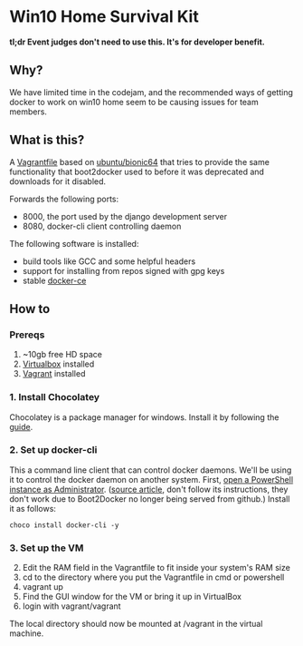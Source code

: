 # Win10 Home Survival Kit

**tl;dr Event judges don't need to use this. It's for developer benefit.**

## Why?

We have limited time in the codejam, and the recommended ways of getting docker to work on win10 home seem to be causing issues for team members.


## What is this?

A [Vagrantfile](https://www.vagrantup.com/intro) based on [ubuntu/bionic64](https://app.vagrantup.com/ubuntu/boxes/bionic64) that tries to provide the same functionality that boot2docker used to before it was deprecated and downloads for it disabled.

Forwards the following ports:
* 8000, the port used by the django development server
* 8080, docker-cli client controlling daemon

The following software is installed:
* build tools like GCC and some helpful headers
* support for installing from repos signed with gpg keys
* stable [docker-ce](https://docs.docker.com/engine/)

## How to

### Prereqs ###
1. ~10gb free HD space
2. [Virtualbox](https://www.virtualbox.org/) installed
3. [Vagrant](https://www.vagrantup.com/downloads) installed

### 1. Install Chocolatey ###
Chocolatey is a package manager for windows. Install it by following the [guide](https://chocolatey.org/install).

### 2. Set up docker-cli ###
This a command line client that can control docker daemons. We'll be using it to control the docker daemon on another system.
First, [open a PowerShell instance as Administrator](https://miro.medium.com/max/875/1*BpqdHtStbA9r8ZTA7tlocA.png). ([source article](https://medium.com/@remisharoon/the-smartest-way-to-run-docker-on-windows-10-home-441c4dd215d), don't follow its instructions, they don't work due to Boot2Docker no longer being served from github.)
Install it as follows:
```
choco install docker-cli -y
```

### 3. Set up the VM ###
2. Edit the RAM field in the Vagrantfile to fit inside your system's RAM size
3. cd to the directory where you put the Vagrantfile in cmd or powershell
4. vagrant up
6. Find the GUI window for the VM or bring it up in VirtualBox
6. login with vagrant/vagrant

The local directory should now be mounted at /vagrant in the virtual machine.
